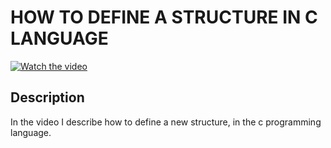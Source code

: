 # HOW TO DEFINE A STRUCTURE IN C LANGUAGE

[![Watch the video](https://img.youtube.com/vi/Pf8QjYFMmlQ/hqdefault.jpg)](https://youtu.be/Pf8QjYFMmlQ)

## Description 

In the video I describe how to define a new structure, in the c programming language.

